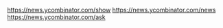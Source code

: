 https://news.ycombinator.com/show
https://news.ycombinator.com/news
https://news.ycombinator.com/ask
